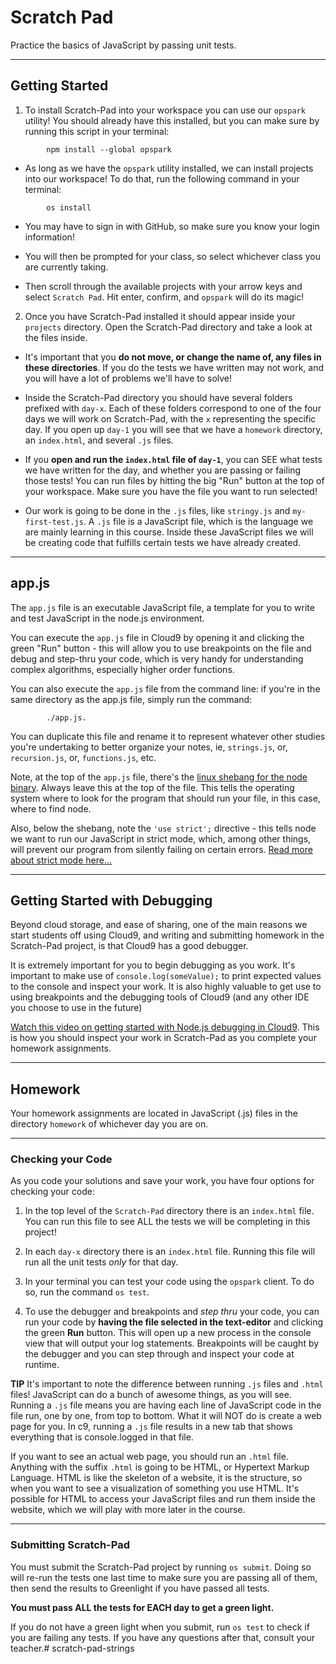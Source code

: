# Scratch Pad

Practice the basics of JavaScript by passing unit tests.

---

## Getting Started

1. To install Scratch-Pad into your workspace you can use our `opspark` utility! You should already have this installed, but you can make sure by running this script in your terminal:

```
        npm install --global opspark
```

* As long as we have the `opspark` utility installed, we can install projects into our workspace! To do that, run the following command in your terminal: 

```
        os install
```

* You may have to sign in with GitHub, so make sure you know your login information!

* You will then be prompted for your class, so select whichever class you are currently taking.

* Then scroll through the available projects with your arrow keys and select `Scratch Pad`. Hit enter, confirm, and `opspark` will do its magic!

2. Once you have Scratch-Pad installed it should appear inside your `projects` directory. Open the Scratch-Pad directory and take a look at the files inside.

* It's important that you **do not move, or change the name of, any files in these directories**. If you do the tests we have written may not work, and you will have a lot of problems we'll have to solve!

* Inside the Scratch-Pad directory you should have several folders prefixed with `day-x`. Each of these folders correspond to one of the four days we will work on Scratch-Pad, with the `x` representing the specific day. If you open up `day-1` you will see that we have a `homework` directory, an `index.html`, and several `.js` files. 

* If you **open and run the `index.html` file of `day-1`**, you can SEE what tests we have written for the day, and whether you are passing or failing those tests! You can run files by hitting the big "Run" button at the top of your workspace. Make sure you have the file you want to run selected!

* Our work is going to be done in the `.js` files, like `stringy.js` and `my-first-test.js`. A `.js` file is a JavaScript file, which is the language we are mainly learning in this course. Inside these JavaScript files we will be creating code that fulfills certain tests we have already created. 

---

## app.js

The `app.js` file is an executable JavaScript file, a template for you to write and test JavaScript in the node.js environment.

You can execute the `app.js` file in Cloud9 by opening it and clicking the green "Run" button - this will allow you to use breakpoints on the file and debug and step-thru your code, which is very handy for understanding complex algorithms, especially higher order functions.

You can also execute the `app.js` file from the command line: if you're in the same directory as the app.js file, simply run the command:

```
        ./app.js.
```

You can duplicate this file and rename it to represent whatever other studies you're undertaking to better organize your notes, ie, `strings.js`, or, `recursion.js`, or, `functions.js`, etc.

Note, at the top of the `app.js` file, there's the <a href="https://github.com/OperationSpark/javascript-wiki/wiki/Shebang" target="_blank">linux shebang for the node binary</a>. Always leave this at the top of the file.  This tells the operating system where to look for the program that should run your file, in this case, where to find node. 

Also, below the shebang, note the `'use strict';` directive - this tells node we want to run our JavaScript in strict mode, which, among other things, will prevent our program from silently failing on certain errors. <a href="https://developer.mozilla.org/en-US/docs/Web/JavaScript/Reference/Strict_mode" target="_blank">Read more about strict mode here...</a>

---

## Getting Started with Debugging

Beyond cloud storage, and ease of sharing, one of the main reasons we start students off using Cloud9, and writing and submitting homework in the Scratch-Pad project, is that Cloud9 has a good debugger.

It is extremely important for you to begin debugging as you work. It's important to make use of `console.log(someValue);` to print expected values to the console and inspect your work. It is also highly valuable to get use to using breakpoints and the debugging tools of Cloud9 (and any other IDE you choose to use in the future)

<a href="https://docs.c9.io/docs/debugging-your-code" target="_blank">Watch this video on getting started with Node.js debugging in Cloud9</a>. This is how you should inspect your work in Scratch-Pad as you complete your homework assignments.

---

## Homework 

Your homework assignments are located in JavaScript (.js) files in the directory `homework` of whichever day you are on.

---

### Checking your Code

As you code your solutions and save your work, you have four options for checking your code:

1. In the top level of the `Scratch-Pad` directory there is an `index.html` file. You can run this file to see ALL the tests we will be completing in this project!

2. In each `day-x` directory there is an `index.html` file. Running this file will run all the unit tests _only_ for that day.

3. In your terminal you can test your code using the `opspark` client. To do so, run the command `os test`. 

4. To use the debugger and breakpoints and _step thru_ your code, you can run your code by **having the file selected in the text-editor** and clicking the green **Run** button. This will open up a new process in the console view that will output your log statements. Breakpoints will be caught by the debugger and you can step through and inspect your code at runtime.

**TIP** It's important to note the difference between running `.js` files and `.html` files! JavaScript can do a bunch of awesome things, as you will see. Running a `.js` file means you are having each line of JavaScript code in the file run, one by one, from top to bottom. What it will NOT do is create a web page for you. In c9, running a `.js` file results in a new tab that shows everything that is console.logged in that file. 

If you want to see an actual web page, you should run an `.html` file. Anything with the suffix `.html` is going to be HTML, or Hypertext Markup Language. HTML is like the skeleton of a website, it is the structure, so when you want to see a visualization of something you use HTML. It's possible for HTML to access your JavaScript files and run them inside the website, which we will play with more later in the course.

---

### Submitting Scratch-Pad

You must submit the Scratch-Pad project by running `os submit`. Doing so will re-run the tests one last time to make sure you are passing all of them, then send the results to Greenlight if you have passed all tests. 

**You must pass ALL the tests for EACH day to get a green light.**

If you do not have a green light when you submit, run `os test` to check if you are failing any tests. If you have any questions after that, consult your teacher.# scratch-pad-strings
